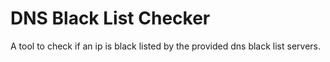 # DNS Black List Checker
A tool to check if an ip is black listed by the provided dns black list servers.
